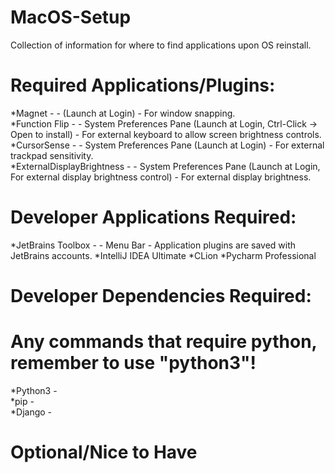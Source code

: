# MacOS-Setup  
Collection of information for where to find applications upon OS reinstall.  

# Required Applications/Plugins:  
*Magnet - - (Launch at Login) - For window snapping.  
*Function Flip - - System Preferences Pane (Launch at Login, Ctrl-Click -> Open to install) - For external keyboard to allow screen brightness controls.  
*CursorSense - - System Preferences Pane (Launch at Login) -  For external trackpad sensitivity.  
*ExternalDisplayBrightness - - System Preferences Pane (Launch at Login, For external display brightness control) - For external display brightness.  

# Developer Applications Required:  
*JetBrains Toolbox - - Menu Bar - Application plugins are saved with JetBrains accounts.
    *IntelliJ IDEA Ultimate
    *CLion
    *Pycharm Professional


# Developer Dependencies Required:  
# Any commands that require python, remember to use "python3"!
*Python3 -  
*pip -  
*Django -  


# Optional/Nice to Have